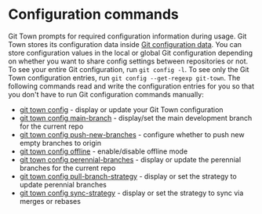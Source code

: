 # Configuration commands

Git Town prompts for required configuration information during usage. Git Town
stores its configuration data inside
[Git configuration data](https://git-scm.com/docs/git-config). You can store
configuration values in the local or global Git configuration depending on
whether you want to share config settings between repositories or not. To see
your entire Git configuration, run `git config -l`. To see only the Git Town
configuration entries, run `git config --get-regexp git-town`. The following
commands read and write the configuration entries for you so that you don't have
to run Git configuration commands manually:

- [git town config](commands/config.md) - display or update your Git Town
  configuration
- [git town config main-branch](commands/config-main-branch.md) - display/set
  the main development branch for the current repo
- [git town config push-new-branches](commands/config-push-new-branches.md) -
  configure whether to push new empty branches to origin
- [git town config offline](commands/config-offline.md) - enable/disable offline
  mode
- [git town config perennial-branches](commands/config-perennial-branches.md) -
  display or update the perennial branches for the current repo
- [git town config pull-branch-strategy](commands/config-pull-branch-strategy.md) -
  display or set the strategy to update perennial branches
- [git town config sync-strategy](commands/config-sync-strategy.md) - display or
  set the strategy to sync via merges or rebases
